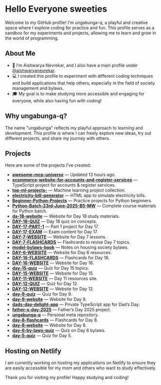# Hello Everyone sweeties

Welcome to my GitHub profile! I'm ungabunga-q, a playful and creative space where I explore coding for practice and fun. This profile serves as a sandbox for my experiments and projects, allowing me to learn and grow in the world of programming.

## About Me

- 🌱 I’m Aishwarya Nevrekar, and I also have a main profile under [@aishwaryanevrekar](https://github.com/aishwaryanevrekar).
- 💻 I created this profile to experiment with different coding techniques and build applications that help others, especially in the field of society management and bylaws.
- 🎓 My goal is to make studying more accessible and engaging for everyone, while also having fun with coding!

## Why ungabunga-q?

The name "ungabunga" reflects my playful approach to learning and development. This profile is where I can freely explore new ideas, try out different projects, and share my journey with others.

## Projects

Here are some of the projects I've created:

- **[awesome-mcp-universe](https://github.com/ungabunga-q/awesome-mcp-universe)** — Updated 13 hours ago.
- **[ecommerce-website-for-accounts-and-register-services](https://github.com/ungabunga-q/ecommerce-website-for-accounts-and-register-services)** — TypeScript project for accounts & register services.
- **[top-ml-projects-](https://github.com/ungabunga-q/top-ml-projects-)** — Machine learning project collection.
- **[electricity-bill-generator](https://github.com/ungabunga-q/electricity-bill-generator)** — HTML app to simulate electricity bills.
- **[Beginner-Python-Projects](https://github.com/ungabunga-q/Beginner-Python-Projects)** — Practice projects for Python beginners.
- **[Python-Batch-23rd-June-2025-B5-MW](https://github.com/ungabunga-q/Python-Batch-23rd-June-2025-B5-MW)** — Complete course materials for Python batch.
- **[da-18-website](https://github.com/ungabunga-q/da-18-website)** — Website for Day 18 study materials.
- **[DAY-18-QUIZ](https://github.com/ungabunga-q/DAY-18-QUIZ)** — Day 18 quiz on concepts.
- **[DAY-17-PART-1](https://github.com/ungabunga-q/DAY-17-PART-1)** — Part 1 project for Day 17.
- **[DAY-17-EXAM](https://github.com/ungabunga-q/DAY-17-EXAM)** — Exam content for Day 17.
- **[DAY-7-WEBSITE](https://github.com/ungabunga-q/DAY-7-WEBSITE)** — Website for Day 7 lessons.
- **[DAY-7-FLASHCARDS](https://github.com/ungabunga-q/DAY-7-FLASHCARDS)** — Flashcards to revise Day 7 topics.
- **[model-bylaws-book](https://github.com/ungabunga-q/model-bylaws-book)** — Notes on housing society bylaws.
- **[DAY-6-WEBSITE](https://github.com/ungabunga-q/DAY-6-WEBSITE)** — Website for Day 6 resources.
- **[DAY-16-FLASHCARDS](https://github.com/ungabunga-q/DAY-16-FLASHCARDS)** — Flashcards for Day 16.
- **[DAY-16-WEBSITE](https://github.com/ungabunga-q/DAY-16-WEBSITE)** — Website for Day 16.
- **[day-15-quiz](https://github.com/ungabunga-q/day-15-quiz)** — Quiz for Day 15 topics.
- **[DAY-15-WEBSITE](https://github.com/ungabunga-q/DAY-15-WEBSITE)** — Website for Day 15.
- **[DAY-11-WEBSITE](https://github.com/ungabunga-q/DAY-11-WEBSITE)** — Day 11 resources site.
- **[DAY-12-QUIZ](https://github.com/ungabunga-q/DAY-12-QUIZ)** — Quiz for Day 12.
- **[DAY-12-WEBSITE](https://github.com/ungabunga-q/DAY-12-WEBSITE)** — Website for Day 12.
- **[day-9-quiz](https://github.com/ungabunga-q/day-9-quiz)** — Quiz for Day 9.
- **[day-9-website](https://github.com/ungabunga-q/day-9-website)** — Website for Day 9.
- **[dads-day-delight-app](https://github.com/ungabunga-q/dads-day-delight-app)** — Private TypeScript app for Dad’s Day.
- **[father-s-day-2025](https://github.com/ungabunga-q/father-s-day-2025)** — Father’s Day 2025 project.
- **[ungabunga-q](https://github.com/ungabunga-q/ungabunga-q)** — Personal meta repository.
- **[day-8-flashcards](https://github.com/ungabunga-q/day-8-flashcards)** — Flashcards for Day 8.
- **[day-8-website](https://github.com/ungabunga-q/day-8-website)** — Website for Day 8.
- **[day-6-by-laws-quiz](https://github.com/ungabunga-q/day-6-by-laws-quiz)** — Quiz on Day 6 bylaws.
- **[day-5-quiz](https://github.com/ungabunga-q/day-5-quiz)** — Quiz for Day 5.



## Hosting on Netlify

I am currently working on hosting my applications on Netlify to ensure they are easily accessible for my mom and others who want to study effectively.

Thank you for visiting my profile! Happy studying and coding!

